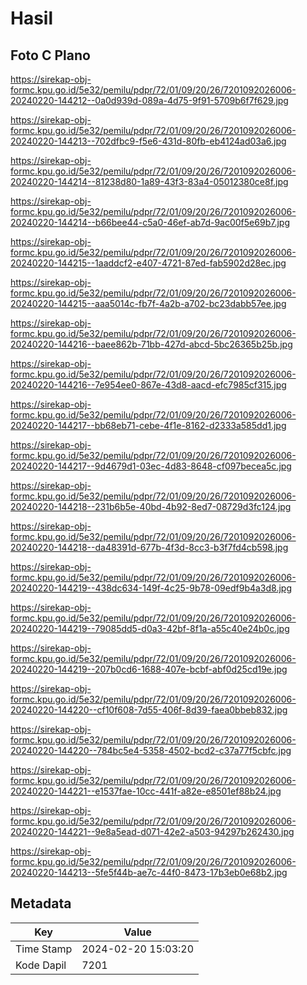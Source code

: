 # Hasil

## Foto C Plano

https://sirekap-obj-formc.kpu.go.id/5e32/pemilu/pdpr/72/01/09/20/26/7201092026006-20240220-144212--0a0d939d-089a-4d75-9f91-5709b6f7f629.jpg

https://sirekap-obj-formc.kpu.go.id/5e32/pemilu/pdpr/72/01/09/20/26/7201092026006-20240220-144213--702dfbc9-f5e6-431d-80fb-eb4124ad03a6.jpg

https://sirekap-obj-formc.kpu.go.id/5e32/pemilu/pdpr/72/01/09/20/26/7201092026006-20240220-144214--81238d80-1a89-43f3-83a4-05012380ce8f.jpg

https://sirekap-obj-formc.kpu.go.id/5e32/pemilu/pdpr/72/01/09/20/26/7201092026006-20240220-144214--b66bee44-c5a0-46ef-ab7d-9ac00f5e69b7.jpg

https://sirekap-obj-formc.kpu.go.id/5e32/pemilu/pdpr/72/01/09/20/26/7201092026006-20240220-144215--1aaddcf2-e407-4721-87ed-fab5902d28ec.jpg

https://sirekap-obj-formc.kpu.go.id/5e32/pemilu/pdpr/72/01/09/20/26/7201092026006-20240220-144215--aaa5014c-fb7f-4a2b-a702-bc23dabb57ee.jpg

https://sirekap-obj-formc.kpu.go.id/5e32/pemilu/pdpr/72/01/09/20/26/7201092026006-20240220-144216--baee862b-71bb-427d-abcd-5bc26365b25b.jpg

https://sirekap-obj-formc.kpu.go.id/5e32/pemilu/pdpr/72/01/09/20/26/7201092026006-20240220-144216--7e954ee0-867e-43d8-aacd-efc7985cf315.jpg

https://sirekap-obj-formc.kpu.go.id/5e32/pemilu/pdpr/72/01/09/20/26/7201092026006-20240220-144217--bb68eb71-cebe-4f1e-8162-d2333a585dd1.jpg

https://sirekap-obj-formc.kpu.go.id/5e32/pemilu/pdpr/72/01/09/20/26/7201092026006-20240220-144217--9d4679d1-03ec-4d83-8648-cf097becea5c.jpg

https://sirekap-obj-formc.kpu.go.id/5e32/pemilu/pdpr/72/01/09/20/26/7201092026006-20240220-144218--231b6b5e-40bd-4b92-8ed7-08729d3fc124.jpg

https://sirekap-obj-formc.kpu.go.id/5e32/pemilu/pdpr/72/01/09/20/26/7201092026006-20240220-144218--da48391d-677b-4f3d-8cc3-b3f7fd4cb598.jpg

https://sirekap-obj-formc.kpu.go.id/5e32/pemilu/pdpr/72/01/09/20/26/7201092026006-20240220-144219--438dc634-149f-4c25-9b78-09edf9b4a3d8.jpg

https://sirekap-obj-formc.kpu.go.id/5e32/pemilu/pdpr/72/01/09/20/26/7201092026006-20240220-144219--79085dd5-d0a3-42bf-8f1a-a55c40e24b0c.jpg

https://sirekap-obj-formc.kpu.go.id/5e32/pemilu/pdpr/72/01/09/20/26/7201092026006-20240220-144219--207b0cd6-1688-407e-bcbf-abf0d25cd19e.jpg

https://sirekap-obj-formc.kpu.go.id/5e32/pemilu/pdpr/72/01/09/20/26/7201092026006-20240220-144220--cf10f608-7d55-406f-8d39-faea0bbeb832.jpg

https://sirekap-obj-formc.kpu.go.id/5e32/pemilu/pdpr/72/01/09/20/26/7201092026006-20240220-144220--784bc5e4-5358-4502-bcd2-c37a77f5cbfc.jpg

https://sirekap-obj-formc.kpu.go.id/5e32/pemilu/pdpr/72/01/09/20/26/7201092026006-20240220-144221--e1537fae-10cc-441f-a82e-e8501ef88b24.jpg

https://sirekap-obj-formc.kpu.go.id/5e32/pemilu/pdpr/72/01/09/20/26/7201092026006-20240220-144221--9e8a5ead-d071-42e2-a503-94297b262430.jpg

https://sirekap-obj-formc.kpu.go.id/5e32/pemilu/pdpr/72/01/09/20/26/7201092026006-20240220-144213--5fe5f44b-ae7c-44f0-8473-17b3eb0e68b2.jpg


## Metadata

| Key        | Value               |
| ---------- | ------------------- |
| Time Stamp | 2024-02-20 15:03:20 |
| Kode Dapil | 7201                |



